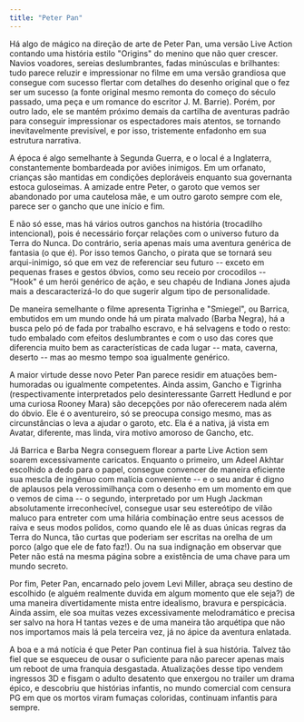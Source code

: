 ```yaml
---
title: "Peter Pan"
---
```

Há algo de mágico na direção de arte de Peter Pan, uma versão Live Action contando uma história estilo "Origins" do menino que não quer crescer. Navios voadores, sereias deslumbrantes, fadas minúsculas e brilhantes: tudo parece reluzir e impressionar no filme em uma versão grandiosa que consegue com sucesso flertar com detalhes do desenho original que o fez ser um sucesso (a fonte original mesmo remonta do começo do século passado, uma peça e um romance do escritor J. M. Barrie). Porém, por outro lado, ele se mantém próximo demais da cartilha de aventuras padrão para conseguir impressionar os espectadores mais atentos, se tornando inevitavelmente previsível, e por isso, tristemente enfadonho em sua estrutura narrativa.

A época é algo semelhante à Segunda Guerra, e o local é a Inglaterra, constantemente bombardeada por aviões inimigos. Em um orfanato, crianças são mantidas em condições deploráveis enquanto sua governanta estoca guloseimas. A amizade entre Peter, o garoto que vemos ser abandonado por uma cautelosa mãe, e um outro garoto sempre com ele, parece ser o gancho que une início e fim. 

E não só esse, mas há vários outros ganchos na história (trocadilho intencional), pois é necessário forçar relações com o universo futuro da Terra do Nunca. Do contrário, seria apenas mais uma aventura genérica de fantasia (o que é). Por isso temos Gancho, o pirata que se tornará seu arqui-inimigo, só que em vez de referenciar seu futuro -- exceto em pequenas frases e gestos óbvios, como seu receio por crocodilos -- "Hook" é um herói genérico de ação, e seu chapéu de Indiana Jones ajuda mais a descaracterizá-lo do que sugerir algum tipo de personalidade.

De maneira semelhante o filme apresenta Tigrinha e "Smiegel", ou Barrica, embutidos em um mundo onde há um pirata malvado (Barba Negra), há a busca pelo pó de fada por trabalho escravo, e há selvagens e todo o resto: tudo embalado com efeitos deslumbrantes e com o uso das cores que diferencia muito bem as características de cada lugar -- mata, caverna, deserto -- mas ao mesmo tempo soa igualmente genérico.

A maior virtude desse novo Peter Pan parece residir em atuações bem-humoradas ou igualmente competentes. Ainda assim, Gancho e Tigrinha (respectivamente interpretados pelo desinteressante Garrett Hedlund e por uma curiosa Rooney Mara) são decepções por não oferecerem nada além do óbvio. Ele é o aventureiro, só se preocupa consigo mesmo, mas as circunstâncias o leva a ajudar o garoto, etc. Ela é a nativa, já vista em Avatar, diferente, mas linda, vira motivo amoroso de Gancho, etc.

Já Barrica e Barba Negra conseguem florear a parte Live Action sem soarem excessivamente caricatos. Enquanto o primeiro, um Adeel Akhtar escolhido a dedo para o papel, consegue convencer de maneira eficiente sua mescla de ingênuo com malícia conveniente -- e o seu andar é digno de aplausos pela verossimilhança com o desenho em um momento em que o vemos de cima -- o segundo, interpretado por um Hugh Jackman absolutamente irreconhecível, consegue usar seu estereótipo de vilão maluco para entreter com uma hilária combinação entre seus acessos de raiva e seus modos polidos, como quando ele lê as duas únicas regras da Terra do Nunca, tão curtas que poderiam ser escritas na orelha de um porco (algo que ele de fato faz!). Ou na sua indignação em observar que Peter não está na mesma página sobre a existência de uma chave para um mundo secreto.

Por fim, Peter Pan, encarnado pelo jovem Levi Miller, abraça seu destino de escolhido (e alguém realmente duvida em algum momento que ele seja?) de uma maneira divertidamente mista entre idealismo, bravura e perspicácia. Ainda assim, ele soa muitas vezes excessivamente melodramático e precisa ser salvo na hora H tantas vezes e de uma maneira tão arquétipa que não nos importamos mais lá pela terceira vez, já no ápice da aventura enlatada.

A boa e a má notícia é que Peter Pan continua fiel à sua história. Talvez tão fiel que se esqueceu de ousar o suficiente para não parecer apenas mais um reboot de uma franquia desgastada. Atualizações desse tipo vendem ingressos 3D e fisgam o adulto desatento que enxergou no trailer um drama épico, e descobriu que histórias infantis, no mundo comercial com censura PG em que os mortos viram fumaças coloridas, continuam infantis para sempre.

